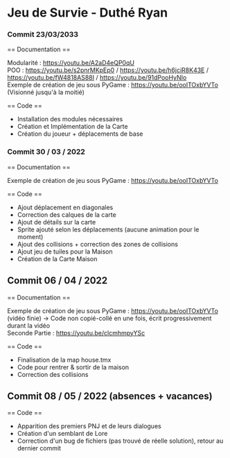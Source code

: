 # Jeu de Survie - Duthé Ryan

### Commit 23/03/2033

== Documentation == 

Modularité : https://youtu.be/A2aD4eQP0qU  
POO : https://youtu.be/s2pnrMKpEp0 / https://youtu.be/h6jciR8K43E / https://youtu.be/fW4818AS88I / https://youtu.be/91dPooHyNIo  
Exemple de création de jeu sous PyGame : https://youtu.be/ooITOxbYVTo (Visionné jusqu'à la moitié)  

== Code == 

- Installation des modules nécessaires
- Création et Implémentation de la Carte
- Création du joueur + déplacements de base

### Commit 30 / 03 / 2022

== Documentation == 

Exemple de création de jeu sous PyGame : https://youtu.be/ooITOxbYVTo

== Code == 

- Ajout déplacement en diagonales
- Correction des calques de la carte
- Ajout de détails sur la carte
- Sprite ajouté selon les déplacements (aucune animation pour le moment)
- Ajout des collisions + correction des zones de collisions
- Ajout jeu de tuiles pour la Maison
- Création de la Carte Maison

## Commit 06 / 04 / 2022

== Documentation == 

Exemple de création de jeu sous PyGame : https://youtu.be/ooITOxbYVTo (vidéo finie) -> Code non copié-collé en une fois, écrit progressivement durant la vidéo  
Seconde Partie : https://youtu.be/clcmhmpyYSc  

== Code ==

- Finalisation de la map house.tmx
- Code pour rentrer & sortir de la maison
- Correction des collisions

## Commit 08 / 05 / 2022 (absences + vacances)

== Code ==

- Apparition des premiers PNJ et de leurs dialogues
- Création d'un semblant de Lore
- Correction d'un bug de fichiers (pas trouvé de réelle solution), retour au dernier commit